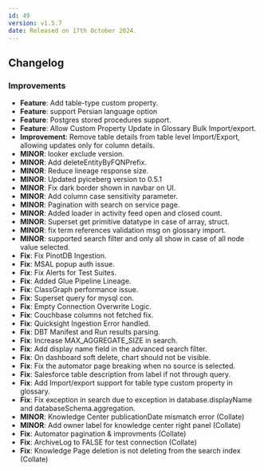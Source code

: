 ```yaml
---
id: 49
version: v1.5.7
date: Released on 17th October 2024.
---
```

## Changelog

### Improvements

- **Feature**: Add table-type custom property.
- **Feature**: support Persian language option
- **Feature**: Postgres stored procedures support.
- **Feature**: Allow Custom Property Update in Glossary Bulk Import/export.
- **Improvement**: Remove table details from table level Import/Export, allowing updates only for column details.
- **MINOR**: looker exclude version.
- **MINOR**: Add deleteEntityByFQNPrefix.
- **MINOR**: Reduce lineage response size.
- **MINOR**: Updated pyiceberg version to 0.5.1
- **MINOR**: Fix dark border shown in navbar on UI.
- **MINOR**: Add column case sensitivity parameter.
- **MINOR**: Pagination with search on service page.
- **MINOR**: Added loader in activity feed open and closed count.
- **MINOR**: Superset get primitive datatype in case of array, struct.
- **MINOR**: fix term references validation msg on glossary import.
- **MINOR**: supported search filter and only all show in case of all node value selected.
- **Fix**: Fix PinotDB Ingestion.
- **Fix**: MSAL popup auth issue.
- **Fix**: Fix Alerts for Test Suites.
- **Fix**: Added Glue Pipeline Lineage.
- **Fix**: ClassGraph performance issue.
- **Fix**: Superset query for mysql con.
- **Fix**: Empty Connection Overwrite Logic.
- **Fix**: Couchbase columns not fetched fix.
- **Fix**: Quicksight Ingestion Error handled.
- **Fix**: DBT Manifest and Run results parsing.
- **Fix**: Increase MAX_AGGREGATE_SIZE in search.
- **Fix**: Add display name field in the advanced search filter.
- **Fix**: On dashboard soft delete, chart should not be visible.
- **Fix**: Fix the automator page breaking when no source is selected.
- **Fix**: Salesforce table description from label if not through query.
- **Fix**: Add Import/export support for table type custom property in glossary.
- **Fix**: Fix exception in search due to exception in database.displayName and databaseSchema.aggregation.
- **MINOR**: Knowledge Center publicationDate mismatch error (Collate)
- **MINOR**: Add owner label for knowledge center right panel (Collate)
- **Fix**: Automator pagination & improvments (Collate)
- **Fix**: ArchiveLog to FALSE for test connection (Collate)
- **Fix**: Knowledge Page deletion is not deleting from the search index (Collate)

